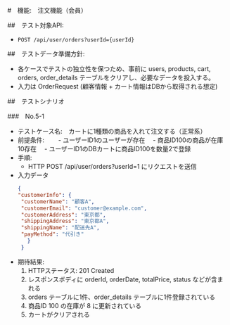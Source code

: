 #　機能:　注文機能（会員）

##　テスト対象API:

- `POST /api/user/orders?userId={userId}`

##　テストデータ準備方針:

- 各ケースでテストの独立性を保つため、事前に users, products, cart, orders, order_details テーブルをクリアし、必要なデータを投入する。
- 入力は OrderRequest (顧客情報 + カート情報はDBから取得される想定)

##　テストシナリオ

###　No.5-1 

- テストケース名:　カートに1種類の商品を入れて注文する（正常系）
- 前提条件:　
　- ユーザーID1のユーザーが存在
　- 商品ID100の商品が在庫10存在
　- ユーザーID1のDBカートに商品ID100を数量2で登録
- 手順:
  -  HTTP POST /api/user/orders?userId=1 にリクエストを送信
- 入力データ
   ```json
   {
  "customerInfo": {
    "customerName": "顧客A",
    "customerEmail": "customer@example.com",
    "customerAddress": "東京都",
    "shippingAddress": "東京都A",
    "shippingName": "配送先A",
    "payMethod": "代引き"
      }
    }
    ```
- 期待結果:
   1. HTTPステータス: 201 Created
   2. レスポンスボディに orderId, orderDate, totalPrice, status などが含まれる
   3. orders テーブルに1件、order_details テーブルに1件登録されている
   4. 商品ID 100 の在庫が 8 に更新されている
   5. カートがクリアされる